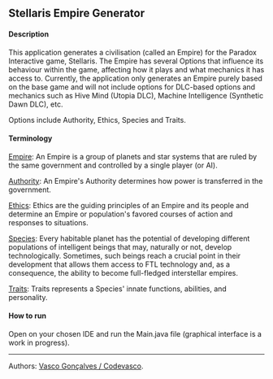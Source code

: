 ## **Stellaris Empire Generator**

#### **Description**

This application generates a civilisation (called an Empire) for the Paradox Interactive game, Stellaris. The Empire has several Options that influence its behaviour within the game, affecting how it plays and what mechanics it has access to. Currently, the application only generates an Empire purely based on the base game and will not include options for DLC-based options and mechanics such as Hive Mind (Utopia DLC), Machine Intelligence (Synthetic Dawn DLC), etc.

Options include Authority, Ethics, Species and Traits.

#### **Terminology**

[Empire](https://stellaris.paradoxwikis.com/Empire): An Empire is a group of planets and star systems that are ruled by the same government and controlled by a single player (or AI).

[Authority](https://stellaris.paradoxwikis.com/Government#Authority): An Empire's Authority determines how power is transferred in the government.

[Ethics](https://stellaris.paradoxwikis.com/Ethics): Ethics are the guiding principles of an Empire and its people and determine an Empire or population's favored courses of action and responses to situations.

[Species](https://stellaris.paradoxwikis.com/Species): Every habitable planet has the potential of developing different populations of intelligent beings that may, naturally or not, develop technologically. Sometimes, such beings reach a crucial point in their development that allows them access to FTL technology and, as a consequence, the ability to become full-fledged interstellar empires.

[Traits](https://stellaris.paradoxwikis.com/Traits): Traits represents a Species' innate functions, abilities, and personality.

#### **How to run**

Open on your chosen IDE and run the Main.java file (graphical interface is a work in progress).

____
Authors: [Vasco Gonçalves / Codevasco](https://www.linkedin.com/in/vascofg99/).
